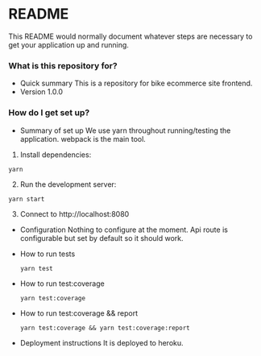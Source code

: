 # README #

This README would normally document whatever steps are necessary to get your application up and running.

### What is this repository for? ###

* Quick summary
  This is a repository for bike ecommerce site frontend.
* Version
  1.0.0

### How do I get set up? ###

* Summary of set up
  We use yarn throughout running/testing the application.
  webpack is the main tool.

1. Install dependencies:
  ```
  yarn
  ```
2. Run the development server:
  ```
  yarn start
  ```
3. Connect to http://localhost:8080

* Configuration
  Nothing to configure at the moment. Api route is configurable but set by default so it should work.

* How to run tests
  ```
  yarn test
  ```
* How to run test:coverage
  ```
  yarn test:coverage
  ```
* How to run test:coverage && report
  ```
  yarn test:coverage && yarn test:coverage:report
  ```
* Deployment instructions
  It is deployed to heroku.
